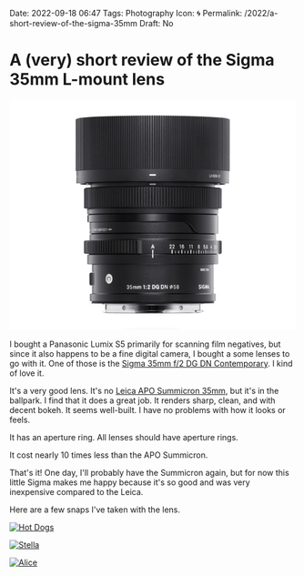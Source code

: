 Date: 2022-09-18 06:47
Tags: Photography
Icon: 🌀
Permalink: /2022/a-short-review-of-the-sigma-35mm
Draft: No

# A (very) short review of the Sigma 35mm L-mount lens

![Sigma 35mm f/2 DG DN Contemporary Lens for Leica L](_sigma35mm.png)

I bought a Panasonic Lumix S5 primarily for scanning film negatives, but since it also happens to be a fine digital camera, I bought a some lenses to go with it. One of those is the [Sigma 35mm f/2 DG DN Contemporary](https://www.bhphotovideo.com/c/product/1605135-REG/sigma_35mm_f_2_dg_dn.html). I kind of love it.

It's a very good lens. It's no [Leica APO Summicron 35mm](https://baty.net/2020/leicas-apo-summicron-sl-35mm-asph), but it's in the ballpark. I find that it does a great job. It renders sharp, clean, and with decent bokeh. It seems well-built. I have no problems with how it looks or feels.

It has an aperture ring. All lenses should have aperture rings.

It cost nearly 10 times less than the APO Summicron.

That's it! One day, I'll probably have the Summicron again, but for now this little Sigma makes me happy because it's so good and was very inexpensive compared to the Leica.

Here are a few snaps I've taken with the lens.

<a data-flickr-embed="true" href="https://www.flickr.com/gp/jbaty/o31t0szV63" title="P1020309"><img src="https://live.staticflickr.com/65535/52366228903_95d17f0a87_b.jpg" width="1024" height="683" alt="Hot Dogs"></a><script async src="//embedr.flickr.com/assets/client-code.js" charset="utf-8"></script>

<a data-flickr-embed="true" href="https://www.flickr.com/gp/jbaty/15oiJ2Gn9H" title="Stella"><img src="https://live.staticflickr.com/65535/52366001596_6d7d53fea7_b.jpg" width="1024" height="731" alt="Stella"></a><script async src="//embedr.flickr.com/assets/client-code.js" charset="utf-8"></script>

<a data-flickr-embed="true" href="https://www.flickr.com/gp/jbaty/594k4j59FJ" title="P1020478"><img src="https://live.staticflickr.com/65535/52366426330_06a9d33da0_b.jpg" width="819" height="1024" alt="Alice"></a><script async src="//embedr.flickr.com/assets/client-code.js" charset="utf-8"></script>

